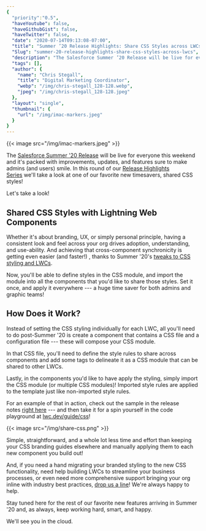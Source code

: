 ```yaml
---
{
  "priority":"0.5",
  "haveYoutube": false,
  "haveGithubGist": false,
  "haveTwitter": false,
  "date": "2020-07-14T09:13:08-07:00",
  "title": "Summer ’20 Release Highlights: Share CSS Styles across LWCs!",
  "Slug": "summer-20-release-highlights-share-css-styles-across-lwcs",
  "description": "The Salesforce Summer ’20 Release will be live for everyone this weekend and it’s packed with improvements, updates, and features sure to...",
  "tags": [],
  "author": {
    "name": "Chris Stegall",
    "title": "Digital Marketing Coordinator",
    "webp": "/img/chris-stegall_128-128.webp",
    "jpeg": "/img/chris-stegall_128-128.jpeg"
  },
  "layout": "single",
  "thumbnail": {
    "url": "/img/imac-markers.jpeg"
  }
}
---
```



{{< image src="/img/imac-markers.jpeg" >}}

The [Salesforce Summer '20 Release](https://releasenotes.docs.salesforce.com/en-us/summer20/release-notes/salesforce_release_notes.htm) will be live for everyone this weekend and it's packed with improvements, updates, and features sure to make admins (and users) smile. In this round of our [Release Highlights Series](https://medium.com/tag/release-highlights/archive) we'll take a look at one of our favorite new timesavers, shared CSS styles!

Let's take a look!

Shared CSS Styles with Lightning Web Components
-----------------------------------------------

Whether it's about branding, UX, or simply personal principle, having a consistent look and feel across your org drives adoption, understanding, and use-ability. And achieving that cross-component synchronicity is getting even easier (and faster!) , thanks to Summer '20's [tweaks to CSS styling and LWCs](https://releasenotes.docs.salesforce.com/en-us/summer20/release-notes/rn_lwc_css_share.htm).

Now, you'll be able to define styles in the CSS module, and import the module into all the components that you'd like to share those styles. Set it once, and apply it everywhere --- a huge time saver for both admins and graphic teams!

How Does it Work?
-----------------

Instead of setting the CSS styling individually for each LWC, all you'll need to do post-Summer '20 is create a component that contains a CSS file and a configuration file --- these will compose your CSS module.

In that CSS file, you'll need to define the style rules to share across components and add some tags to delineate it as a CSS module that can be shared to other LWCs.

Lastly, in the components you'd like to have apply the styling, simply import the CSS module (or multiple CSS modules)! Imported style rules are applied to the template just like non-imported style rules.

For an example of that in action, check out the sample in the release notes [right here](https://releasenotes.docs.salesforce.com/en-us/summer20/release-notes/rn_lwc_css_share.htm) --- and then take it for a spin yourself in the code playground at [lwc.dev/guide/css](https://lwc.dev/guide/css)!

{{< image src="/img/share-css.png" >}}

Simple, straightforward, and a whole lot less time and effort than keeping your CSS branding guides elsewhere and manually applying them to each new component you build out!

And, if you need a hand migrating your branded styling to the new CSS functionality, need help building LWCs to streamline your business processes, or even need more comprehensive support bringing your org inline with industry best practices, [drop us a line](https://www.mkpartners.com/contact/)! We're always happy to help.

Stay tuned here for the rest of our favorite new features arriving in Summer '20 and, as always, keep working hard, smart, and happy.

We'll see you in the cloud.
